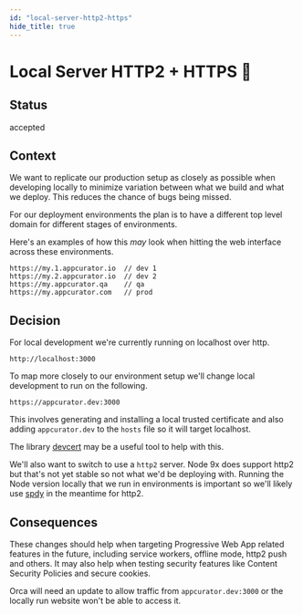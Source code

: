 ```yaml
---
id: "local-server-http2-https"
hide_title: true
---
```


# Local Server HTTP2 + HTTPS 🔑

## Status

accepted

## Context

We want to replicate our production setup as closely as possible when developing locally to minimize
variation between what we build and what we deploy. This reduces the chance of bugs being missed.

For our deployment environments the plan is to have a different top level domain for different
stages of environments.

Here's an examples of how this _may_ look when hitting the web interface across these environments.

```text
https://my.1.appcurator.io	// dev 1
https://my.2.appcurator.io	// dev 2
https://my.appcurator.qa	// qa
https://my.appcurator.com	// prod
```

## Decision

For local development we're currently running on localhost over http.

```
http://localhost:3000
```

To map more closely to our environment setup we'll change local development to run on the following.

```
https://appcurator.dev:3000
```

This involves generating and installing a local trusted certificate and also adding `appcurator.dev`
to the `hosts` file so it will target localhost.

The library [devcert](https://github.com/davewasmer/devcert) may be a useful tool to help with this.

We'll also want to switch to use a `http2` server. Node 9x does support http2 but that's not yet
stable so not what we'd be deploying with. Running the Node version locally that we run in
environments is important so we'll likely use [spdy](https://github.com/spdy-http2/node-spdy) in the
meantime for http2.

## Consequences

These changes should help when targeting Progressive Web App related features in the future,
including service workers, offline mode, http2 push and others. It may also help when testing
security features like Content Security Policies and secure cookies.

Orca will need an update to allow traffic from `appcurator.dev:3000` or the locally run website
won't be able to access it.
